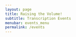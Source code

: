 ```yaml
---
layout: page
title: Raising the Volume!
subtitle: Transcription Events
menubar: events_menu
permalink: /events
---
```

